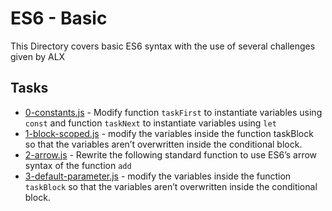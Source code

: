 # ES6 - Basic

This Directory covers basic ES6 syntax with the use of several challenges given by ALX

## Tasks

* [0-constants.js](0-constants.js) - Modify function `taskFirst` to instantiate variables using `const` and function `taskNext` to instantiate variables using `let`
* [1-block-scoped.js](1-block-scoped.js) - modify the variables inside the function taskBlock so that the variables aren’t overwritten inside the conditional block.
* [2-arrow.js](2-arrow.js) - Rewrite the following standard function to use ES6’s arrow syntax of the function `add`
* [3-default-parameter.js](3-default-parameter.js) - modify the variables inside the function `taskBlock` so that the variables aren’t overwritten inside the conditional block.
